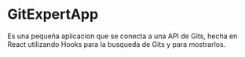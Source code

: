# GitExpertApp

Es una pequeña aplicacion que se conecta a una API de Gits, hecha en React utilizando Hooks para la busqueda de Gits y para mostrarlos.